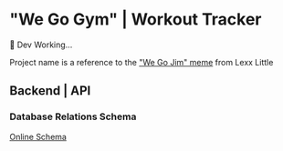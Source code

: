 # "We Go Gym" | Workout Tracker
🚧 Dev Working...

Project name is a reference to the ["We Go Jim" meme](https://knowyourmeme.com/memes/we-go-jim) from Lexx Little

## Backend | API

### Database Relations Schema
[Online Schema](https://drawsql.app/teams/wrub/diagrams/workouttrackerapi)